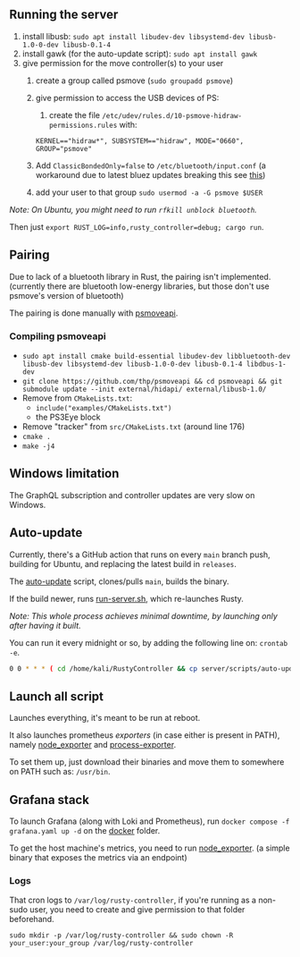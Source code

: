 ## Running the server

1. install libusb: `sudo apt install libudev-dev libsystemd-dev libusb-1.0-0-dev libusb-0.1-4`
2. install gawk (for the auto-update script): `sudo apt install gawk`
3. give permission for the move controller(s) to your user
    1. create a group called psmove (`sudo groupadd psmove`)
    2. give permission to access the USB devices of PS:
       1. create the file
       `/etc/udev/rules.d/10-psmove-hidraw-permissions.rules` with:
        
        `KERNEL=="hidraw*", SUBSYSTEM=="hidraw", MODE="0660", GROUP="psmove"`
    3. Add `ClassicBondedOnly=false` to `/etc/bluetooth/input.conf` (a workaround due to latest bluez updates breaking this see [this](https://github.com/thp/psmoveapi/issues/489))
    4. add your user to that group `sudo usermod -a -G psmove $USER`

*Note: On Ubuntu, you might need to run `rfkill unblock bluetooth`.*

Then just `export RUST_LOG=info,rusty_controller=debug; cargo run`.

## Pairing

Due to lack of a bluetooth library in Rust, the pairing isn't implemented. (currently there are bluetooth low-energy
libraries, but those don't use psmove's version of bluetooth)

The pairing is done manually with [psmoveapi](https://github.com/thp/psmoveapi).

### Compiling psmoveapi

- `sudo apt install cmake build-essential libudev-dev libbluetooth-dev libusb-dev libsystemd-dev libusb-1.0-0-dev libusb-0.1-4 libdbus-1-dev`
- `git clone https://github.com/thp/psmoveapi && cd psmoveapi && git submodule update --init external/hidapi/ external/libusb-1.0/`
- Remove from `CMakeLists.txt`:
  - `include("examples/CMakeLists.txt")`
  - the PS3Eye block
- Remove "tracker" from `src/CMakeLists.txt` (around line 176)
- `cmake .`
- `make -j4`

## Windows limitation

The GraphQL subscription and controller updates are very slow on Windows.

## Auto-update

Currently, there's a GitHub action that runs on every `main` branch push, building for Ubuntu, and replacing the latest
build in `releases`.

The [auto-update](scripts/auto-update.sh) script, clones/pulls `main`, builds the binary.

If the build newer, runs [run-server.sh](scripts/run-server.sh), which re-launches Rusty.

_Note: This whole process achieves minimal downtime, by launching only after having it built._

You can run it every midnight or so, by adding the following line on: `crontab -e`.

```bash
0 0 * * * ( cd /home/kali/RustyController && cp server/scripts/auto-update.sh /tmp/rusty-auto-update.sh && bash /tmp/rusty-auto-update.sh >> /var/log/rusty-controller/auto_update.log 2>&1 )
```

## Launch all script

Launches everything, it's meant to be run at reboot.

It also launches prometheus _exporters_ (in case either is present in PATH), namely [node_exporter](https://github.com/prometheus/node_exporter) and [process-exporter](https://github.com/ncabatoff/process-exporter).

To set them up, just download their binaries and move them to somewhere on PATH such as: `/usr/bin`.

## Grafana stack

To launch Grafana (along with Loki and Prometheus), run `docker compose -f grafana.yaml up -d` on the [docker](docker) folder.

To get the host machine's metrics, you need to run [node_exporter](https://github.com/prometheus/node_exporter). (a simple binary that exposes the metrics via an endpoint)

### Logs

That cron logs to `/var/log/rusty-controller`, if you're running as a non-sudo user, you need to create and give
permission to that folder
beforehand.

`sudo mkdir -p /var/log/rusty-controller && sudo chown -R your_user:your_group /var/log/rusty-controller`
